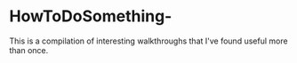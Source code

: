 # HowToDoSomething-
This is a compilation of interesting walkthroughs that I've found useful more than once.
